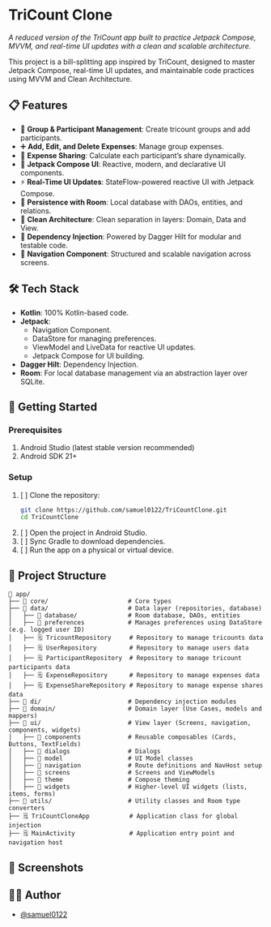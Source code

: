 # TriCount Clone

*A reduced version of the TriCount app built to practice Jetpack Compose, MVVM, and real-time UI updates with a clean and scalable architecture.*

This project is a bill-splitting app inspired by TriCount, designed to master Jetpack Compose, real-time UI updates, and maintainable code practices using MVVM and Clean Architecture.


## 📋 Features

- 👥 **Group & Participant Management**: Create tricount groups and add participants.
- ➕ **Add, Edit, and Delete Expenses**: Manage group expenses.
- 🔄 **Expense Sharing**: Calculate each participant’s share dynamically.
- 🎨 **Jetpack Compose UI**: Reactive, modern, and declarative UI components.
- ⚡ **Real-Time UI Updates**: StateFlow-powered reactive UI with Jetpack Compose.
- 💾 **Persistence with Room**: Local database with DAOs, entities, and relations.
- 🧱 **Clean Architecture**: Clean separation in layers: Domain, Data and View.
- 💉 **Dependency Injection**: Powered by Dagger Hilt for modular and testable code.
- 🚀 **Navigation Component**: Structured and scalable navigation across screens.


## 🛠️ Tech Stack

- **Kotlin**: 100% Kotlin-based code.
- **Jetpack**:
  - Navigation Component.
  - DataStore for managing preferences.
  - ViewModel and LiveData for reactive UI updates.
  - Jetpack Compose for UI building.
- **Dagger Hilt**: Dependency Injection.
- **Room**: For local database management via an abstraction layer over SQLite.


## 🚀 Getting Started

### Prerequisites
1. Android Studio (latest stable version recommended)
2. Android SDK 21+


### Setup
1. [ ] Clone the repository:
    ```bash
    git clone https://github.com/samuel0122/TriCountClone.git
    cd TriCountClone
    ```
2. [ ] Open the project in Android Studio.
3. [ ] Sync Gradle to download dependencies.
4. [ ] Run the app on a physical or virtual device.


## 📂 Project Structure

```
📂 app/
├── 📂 core/                      # Core types
├── 📂 data/                      # Data layer (repositories, database)
│   ├── 📂 database/              # Room database, DAOs, entities
│   ├── 📂 preferences            # Manages preferences using DataStore (e.g. logged user ID)
│   ├── 🗒️ TricountRepository     # Repository to manage tricounts data
│   ├── 🗒️ UserRepository         # Repository to manage users data
│   ├── 🗒️ ParticipantRepository  # Repository to manage tricount participants data
│   ├── 🗒️ ExpenseRepository      # Repository to manage expenses data
│   ├── 🗒️ ExpenseShareRepository # Repository to manage expense shares data
├── 📂 di/                        # Dependency injection modules
├── 📂 domain/                    # Domain layer (Use Cases, models and mappers)
├── 📂 ui/                        # View layer (Screens, navigation, components, widgets)
│   ├── 📂 components             # Reusable composables (Cards, Buttons, TextFields)
│   ├── 📂 dialogs                # Dialogs
│   ├── 📂 model                  # UI Model classes
│   ├── 📂 navigation             # Route definitions and NavHost setup
│   ├── 📂 screens                # Screens and ViewModels
│   ├── 📂 theme                  # Compose theming
│   ├── 📂 widgets                # Higher-level UI widgets (lists, items, forms)
├── 📂 utils/                     # Utility classes and Room type converters
├── 🗒️ TriCountCloneApp           # Application class for global injection
├── 🗒️ MainActivity               # Application entry point and navigation host
```


## 📸 Screenshots


## 🧑‍💻 Author

- [@samuel0122](https://www.github.com/samuel0122)
